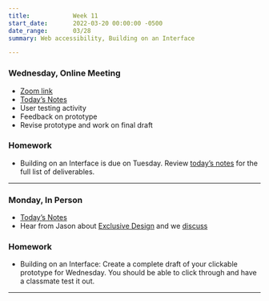 ```yaml
---
title:            Week 11
start_date:       2022-03-20 00:00:00 -0500
date_range:       03/28
summary: Web accessibility, Building on an Interface

---
```


### Wednesday, Online Meeting

- [Zoom link](https://zoom.us/j/7047994536?pwd=RThBZ0oyWHd5M2RZcmFNQUVwUFJHUT09)
- [Today&rsquo;s Notes](https://paper.dropbox.com/doc/Penn-Week-11b-Testing-Iterating-Finalizing--BeqT2gQL2eyg5_WJBpiJqfPHAQ-Hm2gckYtXjFVlFJzug1zC)
- User testing activity
- Feedback on prototype
- Revise prototype and work on final draft


### Homework
- Building on an Interface is due on Tuesday. Review [today&rsquo;s notes](https://paper.dropbox.com/doc/Penn-Week-11b-Testing-Iterating-Finalizing--BeqT2gQL2eyg5_WJBpiJqfPHAQ-Hm2gckYtXjFVlFJzug1zC) for the full list of deliverables.



---



### Monday, In Person

- [Today&rsquo;s Notes](https://paper.dropbox.com/doc/Penn-Week-11a-Web-Accessibility-Designing-an-Interface-Work-Continues-JavaScript-Libraries--BeiI2PMVdddFwSOz8KtuTfcbAQ-TEhXNGAfJWeLR0fvSVJm5)
- Hear from Jason about [Exclusive Design](https://exclusive-design.vasilis.nl/) and we [discuss](https://paper.dropbox.com/doc/Penn-Art-of-Web-S22-Reading-Reflections--BbJ6T5rVvfWn94KhpzZhFNXUAQ-1UUZlQIbgmKjouZ5Tl2TE)


### Homework
- Building on an Interface: Create a complete draft of your clickable prototype for Wednesday. You should be able to click through and have a classmate test it out.

---
